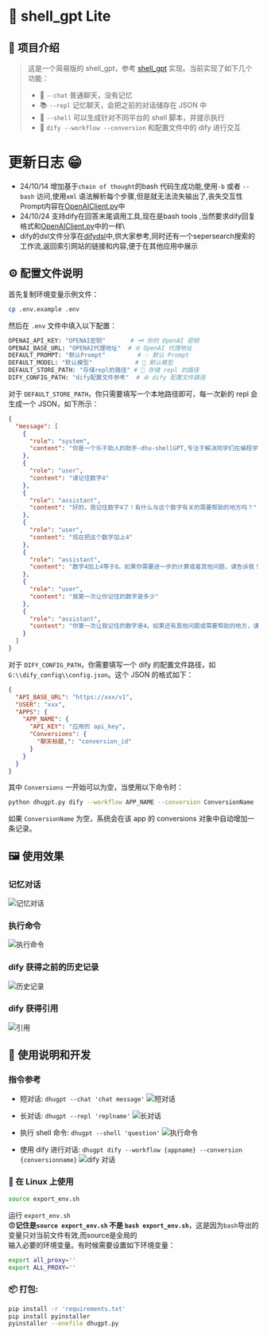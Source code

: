 # 🌟 shell_gpt Lite

## 📖 项目介绍

> 这是一个简易版的 shell_gpt，参考 [shell_gpt](https://github.com/TheR1D/shell_gpt) 实现。当前实现了如下几个功能：
> - 💬 `--chat` 普通聊天，没有记忆
> - 📚 `--repl` 记忆聊天，会把之前的对话储存在 JSON 中
> - 🐚 `--shell` 可以生成针对不同平台的 shell 脚本，并提示执行
> - 🔄 `dify --workflow --conversion` 和配置文件中的 dify 进行交互

# 更新日志 😁

- 24/10/14 增加基于`chain of thought`的bash 代码生成功能,使用`-b` 或者 `--bash` 访问,使用`xml`
  语法解析每个步骤,但是就无法流失输出了,丧失交互性 \
  Prompt内容在[OpenAIClient.py](models%2FOpenAIClient.py)中
- 24/10/24 支持dify在回答末尾调用工具,现在是bash tools ,当然要求dify回复格式和[OpenAIClient.py](models%2FOpenAIClient.py)中的一样\
- dify的dsl文件分享在[difydsl](difydsl)中,供大家参考,同时还有一个sepersearch搜索的工作流,返回索引网站的链接和内容,便于在其他应用中展示
## ⚙️ 配置文件说明
首先复制环境变量示例文件：
```bash
cp .env.example .env
```

然后在 `.env` 文件中填入以下配置：

```bash
OPENAI_API_KEY: "OPENAI密钥"       # 🗝️ 你的 OpenAI 密钥
OPENAI_BASE_URL: "OPENAI代理地址"  # 🌐 OpenAI 代理地址
DEFAULT_PROMPT: "默认Prompt"         # 💡 默认 Prompt
DEFAULT_MODEL: "默认模型"            # 🎨 默认模型
DEFAULT_STORE_PATH: "存储repl的路径" # 📁 存储 repl 的路径
DIFY_CONFIG_PATH: "dify配置文件参考"  # ⚙️ dify 配置文件路径
```

对于 `DEFAULT_STORE_PATH`，你只需要填写一个本地路径即可，每一次新的 repl 会生成一个 JSON，如下所示：

```json
{
  "message": [
    {
      "role": "system",
      "content": "你是一个乐于助人的助手-dhu-shellGPT,专注于解决同学们在编程学习中遇到的各式各样的问题"
    },
    {
      "role": "user",
      "content": "请记住数字4"
    },
    {
      "role": "assistant",
      "content": "好的，我记住数字4了！有什么与这个数字有关的需要帮助的地方吗？"
    },
    {
      "role": "user",
      "content": "现在把这个数字加上4"
    },
    {
      "role": "assistant",
      "content": "数字4加上4等于8。如果你需要进一步的计算或者其他问题，请告诉我！"
    },
    {
      "role": "user",
      "content": "我第一次让你记住的数字是多少"
    },
    {
      "role": "assistant",
      "content": "你第一次让我记住的数字是4。如果还有其他问题或需要帮助的地方，请随时告诉我！"
    }
  ]
}
```

对于 `DIFY_CONFIG_PATH`，你需要填写一个 dify 的配置文件路径，如 `G:\\dify_config\\config.json`。这个 JSON 的格式如下：

```json
{
  "API_BASE_URL": "https://xxx/v1",
  "USER": "xxx",
  "APPS": {
    "APP_NAME": {
      "API_KEY": "应用的 api_key",
      "Conversions": {
        "聊天标题,": "conversion_id"
      }
    }
  }
}
```

其中 `Conversions` 一开始可以为空，当使用以下命令时：

```bash
python dhugpt.py dify --workflow APP_NAME --conversion ConversionName
```

如果 `ConversionName` 为空，系统会在该 app 的 conversions 对象中自动增加一条记录。

## 🖼️ 使用效果

### 记忆对话

![记忆对话](img/Snipaste_2024-09-29_23-17-48.png)

### 执行命令

![执行命令](img/Snipaste_2024-09-30_00-06-23.png)

### dify 获得之前的历史记录

![历史记录](img/Snipaste_2024-10-02_13-20-18.png)

### dify 获得引用

![引用](img/Snipaste_2024-10-02_13-21-11.png)

## 📜 使用说明和开发

### 指令参考

- 短对话: `dhugpt --chat 'chat message'`
  ![短对话](img/img.png)

- 长对话: `dhugpt --repl 'replname'`
  ![长对话](img/img_1.png)

- 执行 shell 命令: `dhugpt --shell 'question'`
  ![执行命令](img/img_2.png)

- 使用 dify 进行对话: `dhugpt dify --workflow {appname} --conversion {conversionname}`
  ![dify 对话](img/Snipaste_2024-10-02_14-52-42.png)

### 🐧 在 Linux 上使用

```bash
source export_env.sh
```

运行 `export_env.sh`\
😨**记住是`source export_env.sh` 不是 `bash export_env.sh`**，这是因为`bash`导出的变量只对当前文件有效,而source是全局的\
输入必要的环境变量。有时候需要设置如下环境变量：

```bash
export all_proxy=''
export ALL_PROXY=''
```

### 📦 打包:

```bash
pip install -r 'requirements.txt'
pip install pyinstaller
pyinstaller --onefile dhugpt.py
```



